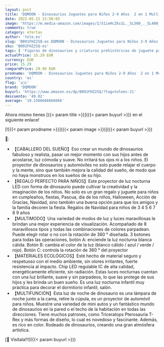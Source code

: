 ```yaml
---
layout: post
title: 'DQMOON - Dinosaurios Juguetes para Niños 2-9 Años  2 en 1 Multifunción Proyector Luces nocturnas Niños 3-10 Años  360° Rotación Noche Guardería Luz   Regalo Para Niños Cumpleaños Navidad Regalos Niños 2-8 Años'
date: 2022-05-21 21:50:03
image: 'https://m.media-amazon.com/images/I/51ieHcZks1L._SL500_._SL400_.jpg'
comments: true
category: ofertas
author: 'tole.es'
slug: 'B091FHZ2SQ-es DQMOON - Dinosaurios Juguetes para Niños 2-9 Años 2 en 1...'
sku: 'B091FHZ2SQ-es'
tags: [ 'Figuras de dinosaurios y criaturas prehistóricas de juguete para niños','Juguetes','Juguetes y juegos','Muñecos y figuras','dqmoon','navidad','🇪🇸', ]
actualPrice: 15.29 EUR
currency: EUR
price: 15.29
comparePrice: 29.99 EUR
prodname: 'DQMOON - Dinosaurios Juguetes para Niños 2-9 Años  2 en 1 Multifunción Proyector Luces nocturnas Niños 3-10 Años  360° Rotación Noche Guardería Luz   Regalo Para Niños Cumpleaños Navidad Regalos Niños 2-8 Años'
country: 'es'
flag: '🇪🇸'
brand: 'DQMOON'
buyurl: 'https://www.amazon.es/dp/B091FHZ2SQ/?tag=tolees-21'
descuento: '49.02'
average: '19.1566666666666'
---
```


Ahora mismo tienes [{{< param title >}}]({{< param buyurl >}}) en el siguiente enlace!

[![{{< param prodname >}}]({{< param image >}})]({{< param buyurl >}})

🔎:

- 【CABALLERO DEL SUEÑO】Eso crear un mundo de dinosaurios fabuloso y realista, pasar un mejor momento con sus hijos antes de acostarse, luz cómoda y suave. No irritará tus ojos ni a los niños. El proyector de dinosaurios y automóviles no solo puede relajar el cuerpo y la mente, sino que también mejora la calidad del sueño, de modo que no haya monstruos en los sueños de su hijo.
- 【REGALO PERFECTO PARA NIÑOS】Este proyector de luz nocturna LED con forma de dinosaurio puede cultivar la creatividad y la imaginación de los niños. No solo es un gran regalo y juguete para niños en cumpleaños, fiestas, Pascua, día de los niños, Halloween, Acción de Gracias, Navidad, sino también una buena opción para que los amigos y la familia decoren la fiesta. Regalos de Navidad para niños de 3 4 5 6 7 8 9 años
- 【MULTIMODO】Una variedad de modos de luz y luces maravillosas le brindan una mejor experiencia de visualización. Acompañado de 8 maravillosos tipos y todas las combinaciones de colores parpadean. Puede elegir rotar o no con la rotación de 360 ° diseñada. 3 botones para todas las operaciones, botón A: enciende la luz nocturna blanca cálida. Botón B: cambia el color de la luz (blanco cálido / azul / verde / rojo). Botón C: controla la rotación de 360 ° del proyector
- 【MATERIALES ECOLÓGICOS】Esté hecho de material seguro y respetuoso con el medio ambiente, sin olores irritantes, fuerte resistencia al impacto. Chip LED regulable IC de alta calidad, energéticamente eficiente, sin radiación. Estas luces nocturnas cuentan con una luz brillante, suave y sin parpadeos, lo que las protege de sus hijos y les brinda un buen sueño. Es una luz nocturna infantil muy práctica para decorar el dormitorio infantil, salón.
- 【MULTIFUNCIÓN】Esta luz de noche de dinosaurio es una lámpara de noche junto a la cama, retire la cúpula, es un proyector de automóvil para niños. Muestre una variedad de mini autos y un fantástico mundo de dinosaurios en la pared o el techo de la habitación en todas las direcciones. Tiene muchos patrones, como Triceratops Pterosauria T-Rex y más formas de diseño, lo cual es novedoso y fascinante. Además, es rico en color. Rodeado de dinosaurios, creando una gran atmósfera artística.

[🛒 Visítala!!!]({{< param buyurl >}})
